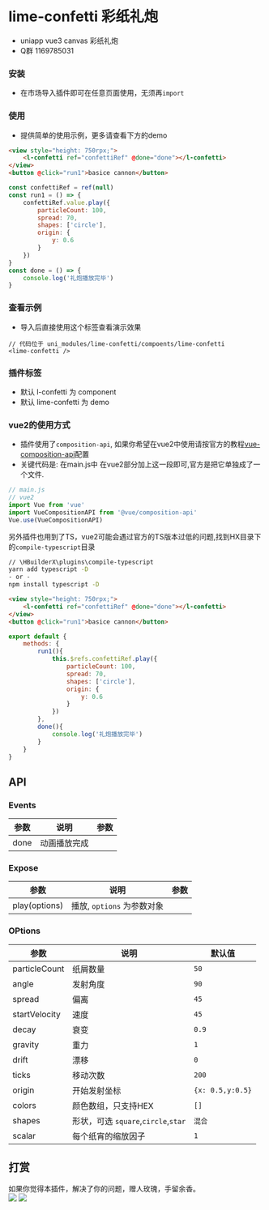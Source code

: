 # lime-confetti 彩纸礼炮
- uniapp vue3 canvas 彩纸礼炮
- Q群 1169785031


### 安装
- 在市场导入插件即可在任意页面使用，无须再`import`

### 使用
- 提供简单的使用示例，更多请查看下方的demo

```html
<view style="height: 750rpx;">
	<l-confetti ref="confettiRef" @done="done"></l-confetti>
</view>
<button @click="run1">basice cannon</button>
```
```js
const confettiRef = ref(null)
const run1 = () => {
	confettiRef.value.play({
		particleCount: 100,
		spread: 70,
		shapes: ['circle'],
		origin: {
			y: 0.6
		}
	})
}
const done = () => {
	console.log('礼炮播放完毕')
}
```

### 查看示例
- 导入后直接使用这个标签查看演示效果

```vue
// 代码位于 uni_modules/lime-confetti/compoents/lime-confetti
<lime-confetti />
```



### 插件标签
- 默认 l-confetti 为 component
- 默认 lime-confetti 为 demo


### vue2的使用方式
- 插件使用了`composition-api`, 如果你希望在vue2中使用请按官方的教程[vue-composition-api](https://uniapp.dcloud.net.cn/tutorial/vue-composition-api.html)配置
- 关键代码是: 在main.js中 在vue2部分加上这一段即可,官方是把它单独成了一个文件.
```js
// main.js
// vue2
import Vue from 'vue'
import VueCompositionAPI from '@vue/composition-api'
Vue.use(VueCompositionAPI)
```

另外插件也用到了TS，vue2可能会遇过官方的TS版本过低的问题,找到HX目录下的`compile-typescript`目录
```cmd
// \HBuilderX\plugins\compile-typescript
yarn add typescript -D
- or - 
npm install typescript -D
```




```html
<view style="height: 750rpx;">
	<l-confetti ref="confettiRef" @done="done"></l-confetti>
</view>
<button @click="run1">basice cannon</button>
```
```js
export default {
	methods: {
		run1(){
			this.$refs.confettiRef.play({
				particleCount: 100,
				spread: 70,
				shapes: ['circle'],
				origin: {
					y: 0.6
				}
			})
		},
		done(){
			console.log('礼炮播放完毕')
		}
	}
}
```



## API

### Events
| 参数                       | 说明                                                         | 参数             | 
| --------------------------| ------------------------------------------------------------ | ---------------- |
| done              		| 动画播放完成  |  | 


### Expose
| 参数                       | 说明                                                         | 参数             | 
| --------------------------| ------------------------------------------------------------ | ---------------- |
| play(options)             | 播放, `options` 为参数对象     |  | 

### OPtions
| 参数                       | 说明                                                         | 默认值             | 
| --------------------------| ------------------------------------------------------------ | ---------------- |
| particleCount              | 纸屑数量     		| `50` | 
| angle               		 | 发射角度     | `90` | 
| spread                	 | 偏离     | `45` | 
| startVelocity              | 速度     | `45` | 
| decay                     | 衰变     | `0.9` | 
| gravity                      | 重力      | `1` | 
| drift                       | 漂移      | `0` | 
| ticks                       | 移动次数      | `200` | 
| origin                      | 开始发射坐标      | `{x: 0.5,y:0.5}` | 
| colors                      | 颜色数组，只支持HEX      | `[]` | 
| shapes                      | 形状，可选 `square`,`circle`,`star`     | `混合` | 
| scalar                       | 每个纸宵的缩放因子     | `1` | 



## 打赏

如果你觉得本插件，解决了你的问题，赠人玫瑰，手留余香。  
![](https://testingcf.jsdelivr.net/gh/liangei/image@1.9/alipay.png)
![](https://testingcf.jsdelivr.net/gh/liangei/image@1.9/wpay.png)